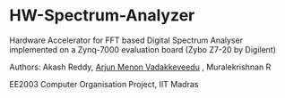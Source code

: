 # HW-Spectrum-Analyzer

Hardware Accelerator for FFT based Digital Spectrum Analyser implemented on a Zynq-7000 evaluation board (Zybo Z7-20 by Digilent)

Authors: Akash Reddy, [Arjun Menon Vadakkeveedu](https://github.com/arjunmenonv) , Muralekrishnan R

EE2003 Computer Organisation Project, IIT Madras



